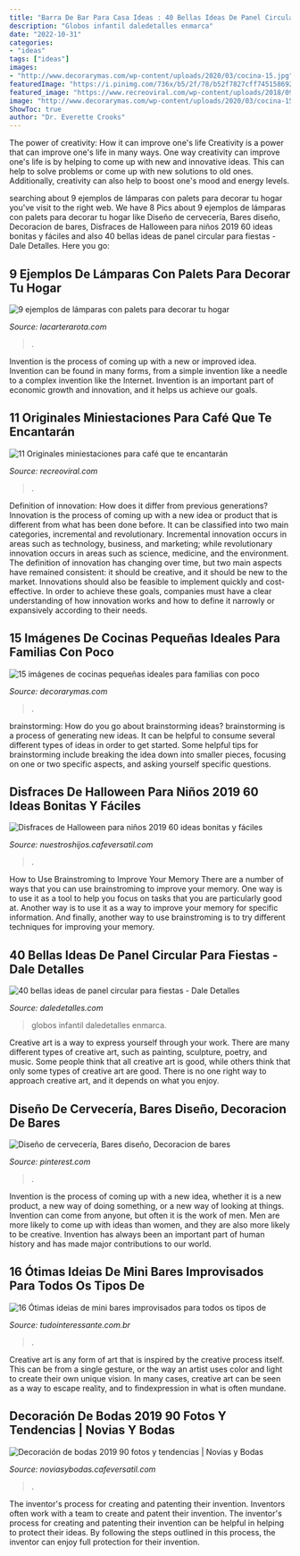 ```yaml
---
title: "Barra De Bar Para Casa Ideas : 40 Bellas Ideas De Panel Circular Para Fiestas"
description: "Globos infantil daledetalles enmarca"
date: "2022-10-31"
categories:
- "ideas"
tags: ["ideas"]
images:
- "http://www.decorarymas.com/wp-content/uploads/2020/03/cocina-15.jpg"
featuredImage: "https://i.pinimg.com/736x/b5/2f/78/b52f7827cff74515869200c6a904d206.jpg"
featured_image: "https://www.recreoviral.com/wp-content/uploads/2018/09/café-recreoviral.com-5.jpg"
image: "http://www.decorarymas.com/wp-content/uploads/2020/03/cocina-15.jpg"
ShowToc: true
author: "Dr. Everette Crooks"
---
```



The power of creativity: How it can improve one's life
Creativity is a power that can improve one's life in many ways. One way creativity can improve one's life is by helping to come up with new and innovative ideas. This can help to solve problems or come up with new solutions to old ones. Additionally, creativity can also help to boost one's mood and energy levels.

	

		
searching about 9 ejemplos de lámparas con palets para decorar tu hogar you've visit to the right web. We have 8 Pics about 9 ejemplos de lámparas con palets para decorar tu hogar like Diseño de cervecería, Bares diseño, Decoracion de bares, Disfraces de Halloween para niños 2019 60 ideas bonitas y fáciles and also 40 bellas ideas de panel circular para fiestas - Dale Detalles. Here you go:
		
    
## 9 Ejemplos De Lámparas Con Palets Para Decorar Tu Hogar

<img loading=lazy src="https://lacarterarota.com/wp-content/uploads/2020/08/techo-cubierto-de-palets-con-lamparas.jpg" onerror="this.onerror=null;this.src='https://tse1.mm.bing.net/th?id=OIP.yxru9RqXwJuElKDy3Gyj8wAAAA&amp;pid=15.1';" alt="9 ejemplos de lámparas con palets para decorar tu hogar">

_Source: lacarterarota.com_

>. 

	

Invention is the process of coming up with a new or improved idea. Invention can be found in many forms, from a simple invention like a needle to a complex invention like the Internet. Invention is an important part of economic growth and innovation, and it helps us achieve our goals.

    
## 11 Originales Miniestaciones Para Café Que Te Encantarán

<img loading=lazy src="https://www.recreoviral.com/wp-content/uploads/2018/09/café-recreoviral.com-5.jpg" onerror="this.onerror=null;this.src='https://tse3.mm.bing.net/th?id=OIP.snznLO4qIyprN6MTKYqDWgHaJ3&amp;pid=15.1';" alt="11 Originales miniestaciones para café que te encantarán">

_Source: recreoviral.com_

>. 

	

Definition of innovation: How does it differ from previous generations?
Innovation is the process of coming up with a new idea or product that is different from what has been done before. It can be classified into two main categories, incremental and revolutionary. Incremental innovation occurs in areas such as technology, business, and marketing; while revolutionary innovation occurs in areas such as science, medicine, and the environment. 
The definition of innovation has changing over time, but two main aspects have remained consistent: it should be creative, and it should be new to the market. Innovations should also be feasible to implement quickly and cost-effective. In order to achieve these goals, companies must have a clear understanding of how innovation works and how to define it narrowly or expansively according to their needs.

    
## 15 Imágenes De Cocinas Pequeñas Ideales Para Familias Con Poco

<img loading=lazy src="http://www.decorarymas.com/wp-content/uploads/2020/03/cocina-15.jpg" onerror="this.onerror=null;this.src='https://tse4.mm.bing.net/th?id=OIP.c8IwLHmtQROfgE9VL5Ut7QHaJ4&amp;pid=15.1';" alt="15 imágenes de cocinas pequeñas ideales para familias con poco">

_Source: decorarymas.com_

>. 

	

brainstorming: How do you go about brainstorming ideas?
brainstorming is a process of generating new ideas. It can be helpful to consume several different types of ideas in order to get started. Some helpful tips for brainstorming include breaking the idea down into smaller pieces, focusing on one or two specific aspects, and asking yourself specific questions.

    
## Disfraces De Halloween Para Niños 2019 60 Ideas Bonitas Y Fáciles

<img loading=lazy src="https://nuestroshijos.cafeversatil.com/wp-content/uploads/2016/11/033-6-650x867.jpg" onerror="this.onerror=null;this.src='https://tse3.mm.bing.net/th?id=OIP.4PS_IScKTnD3SNo1DN87lwHaJ4&amp;pid=15.1';" alt="Disfraces de Halloween para niños 2019 60 ideas bonitas y fáciles">

_Source: nuestroshijos.cafeversatil.com_

>. 

	

How to Use Brainstroming to Improve Your Memory
There are a number of ways that you can use brainstroming to improve your memory. One way is to use it as a tool to help you focus on tasks that you are particularly good at. Another way is to use it as a way to improve your memory for specific information. And finally, another way to use brainstroming is to try different techniques for improving your memory.

    
## 40 Bellas Ideas De Panel Circular Para Fiestas - Dale Detalles

<img loading=lazy src="https://www.daledetalles.com/wp-content/uploads/2020/03/40-bellas-ideas-de-panel-circular-para-fiestas.jpg" onerror="this.onerror=null;this.src='https://tse1.mm.bing.net/th?id=OIP.q5-WmlCx9ojyeMnmTysprAHaD4&amp;pid=15.1';" alt="40 bellas ideas de panel circular para fiestas - Dale Detalles">

_Source: daledetalles.com_

>globos infantil daledetalles enmarca. 

	

Creative art is a way to express yourself through your work. There are many different types of creative art, such as painting, sculpture, poetry, and music. Some people think that all creative art is good, while others think that only some types of creative art are good. There is no one right way to approach creative art, and it depends on what you enjoy.

    
## Diseño De Cervecería, Bares Diseño, Decoracion De Bares

<img loading=lazy src="https://i.pinimg.com/736x/b5/2f/78/b52f7827cff74515869200c6a904d206.jpg" onerror="this.onerror=null;this.src='https://tse3.mm.bing.net/th?id=OIP.Xv5265NSd1vE44zWhiPnCQHaFj&amp;pid=15.1';" alt="Diseño de cervecería, Bares diseño, Decoracion de bares">

_Source: pinterest.com_

>. 

	

Invention is the process of coming up with a new idea, whether it is a new product, a new way of doing something, or a new way of looking at things. Invention can come from anyone, but often it is the work of men. Men are more likely to come up with ideas than women, and they are also more likely to be creative. Invention has always been an important part of human history and has made major contributions to our world.

    
## 16 Ótimas Ideias De Mini Bares Improvisados Para Todos Os Tipos De

<img loading=lazy src="http://static.tudointeressante.com.br/uploads/2015/06/pequenos-bares-para-a-casa-5.jpg" onerror="this.onerror=null;this.src='https://tse4.mm.bing.net/th?id=OIP.ohIIZL9f6ffqzymcfoI_uwHaJ4&amp;pid=15.1';" alt="16 Ótimas ideias de mini bares improvisados para todos os tipos de">

_Source: tudointeressante.com.br_

>. 

	

Creative art is any form of art that is inspired by the creative process itself. This can be from a single gesture, or the way an artist uses color and light to create their own unique vision. In many cases, creative art can be seen as a way to escape reality, and to findexpression in what is often mundane.

    
## Decoración De Bodas 2019 90 Fotos Y Tendencias | Novias Y Bodas

<img loading=lazy src="https://noviasybodas.cafeversatil.com/wp-content/uploads/2017/02/012-1.jpg" onerror="this.onerror=null;this.src='https://tse4.mm.bing.net/th?id=OIP.a0aApMY_o0sbd51-0HRRYgHaNd&amp;pid=15.1';" alt="Decoración de bodas 2019 90 fotos y tendencias | Novias y Bodas">

_Source: noviasybodas.cafeversatil.com_

>. 

	

The inventor's process for creating and patenting their invention.
Inventors often work with a team to create and patent their invention. The inventor's process for creating and patenting their invention can be helpful in helping to protect their ideas. By following the steps outlined in this process, the inventor can enjoy full protection for their invention.

